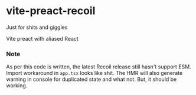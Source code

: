 # vite-preact-recoil
Just for shits and giggles

Vite preact with aliased React

### Note
As per this code is written, the latest Recoil release still hasn't support ESM. Import workaround in `app.tsx` looks like shit.
The HMR will also generate warning in console for duplicated state and what not. But, it should be working.